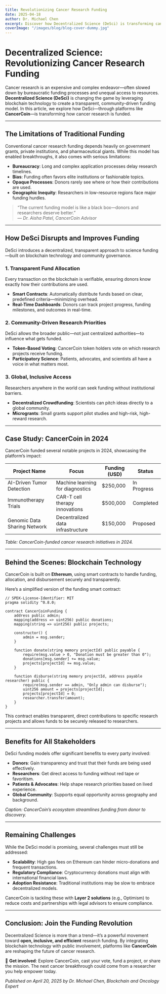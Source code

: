 ```yaml
---
title: Revolutionizing Cancer Research Funding
date: 2025-04-18
author: Dr. Michael Chen
excerpt: Discover how Decentralized Science (DeSci) is transforming cancer research funding through transparency, community involvement, and blockchain technology.
coverImage: "/images/blog/blog-cover-dummy.jpg"
---
```


# Decentralized Science: Revolutionizing Cancer Research Funding

Cancer research is an expensive and complex endeavor—often slowed down by bureaucratic funding processes and unequal access to resources. **Decentralized Science (DeSci)** is changing the game by leveraging blockchain technology to create a transparent, community-driven funding model. In this article, we explore how DeSci—through platforms like **CancerCoin**—is transforming how cancer research is funded.

---

## The Limitations of Traditional Funding

Conventional cancer research funding depends heavily on government grants, private institutions, and pharmaceutical giants. While this model has enabled breakthroughs, it also comes with serious limitations:

- **Bureaucracy**: Long and complex application processes delay research timelines.
- **Bias**: Funding often favors elite institutions or fashionable topics.
- **Opaque Processes**: Donors rarely see where or how their contributions are used.
- **Geographic Inequity**: Researchers in low-resource regions face major funding hurdles.

> “The current funding model is like a black box—donors and researchers deserve better.”  
> — _Dr. Aisha Patel, CancerCoin Advisor_

---

## How DeSci Disrupts and Improves Funding

DeSci introduces a decentralized, transparent approach to science funding—built on blockchain technology and community governance.

### 1. Transparent Fund Allocation

Every transaction on the blockchain is verifiable, ensuring donors know exactly how their contributions are used.

- **Smart Contracts**: Automatically distribute funds based on clear, predefined criteria—minimizing overhead.
- **Real-Time Dashboards**: Donors can track project progress, funding milestones, and outcomes in real-time.

### 2. Community-Driven Research Priorities

DeSci allows the broader public—not just centralized authorities—to influence what gets funded.

- **Token-Based Voting**: CancerCoin token holders vote on which research projects receive funding.
- **Participatory Science**: Patients, advocates, and scientists all have a voice in what matters most.

### 3. Global, Inclusive Access

Researchers anywhere in the world can seek funding without institutional barriers.

- **Decentralized Crowdfunding**: Scientists can pitch ideas directly to a global community.
- **Microgrants**: Small grants support pilot studies and high-risk, high-reward research.

---

## Case Study: CancerCoin in 2024

CancerCoin funded several notable projects in 2024, showcasing the platform’s impact:

| **Project Name**             | **Focus**                         | **Funding (USD)** | **Status**  |
| ---------------------------- | --------------------------------- | ----------------- | ----------- |
| AI-Driven Tumor Detection    | Machine learning for diagnostics  | $250,000          | In Progress |
| Immunotherapy Trials         | CAR-T cell therapy innovations    | $500,000          | Completed   |
| Genomic Data Sharing Network | Decentralized data infrastructure | $150,000          | Proposed    |

_Table: CancerCoin-funded cancer research initiatives in 2024._

---

## Behind the Scenes: Blockchain Technology

CancerCoin is built on **Ethereum**, using smart contracts to handle funding, allocation, and disbursement securely and transparently.

Here’s a simplified version of the funding smart contract:

```solidity
// SPDX-License-Identifier: MIT
pragma solidity ^0.8.0;

contract CancerCoinFunding {
    address public admin;
    mapping(address => uint256) public donations;
    mapping(string => uint256) public projects;

    constructor() {
        admin = msg.sender;
    }

    function donate(string memory projectId) public payable {
        require(msg.value > 0, "Donation must be greater than 0");
        donations[msg.sender] += msg.value;
        projects[projectId] += msg.value;
    }

    function disburse(string memory projectId, address payable researcher) public {
        require(msg.sender == admin, "Only admin can disburse");
        uint256 amount = projects[projectId];
        projects[projectId] = 0;
        researcher.transfer(amount);
    }
}
```

This contract enables transparent, direct contributions to specific research projects and allows funds to be securely released to researchers.

---

## Benefits for All Stakeholders

DeSci funding models offer significant benefits to every party involved:

- **Donors**: Gain transparency and trust that their funds are being used effectively.
- **Researchers**: Get direct access to funding without red tape or favoritism.
- **Patients & Advocates**: Help shape research priorities based on lived experience.
- **Global Community**: Supports equal opportunity across geography and background.

_Caption: CancerCoin’s ecosystem streamlines funding from donor to discovery._

---

## Remaining Challenges

While the DeSci model is promising, several challenges must still be addressed:

- **Scalability**: High gas fees on Ethereum can hinder micro-donations and frequent transactions.
- **Regulatory Compliance**: Cryptocurrency donations must align with international financial laws.
- **Adoption Resistance**: Traditional institutions may be slow to embrace decentralized models.

CancerCoin is tackling these with **Layer 2 solutions** (e.g., Optimism) to reduce costs and partnerships with legal advisors to ensure compliance.

---

## Conclusion: Join the Funding Revolution

Decentralized Science is more than a trend—it’s a powerful movement toward **open, inclusive, and efficient** research funding. By integrating blockchain technology with public involvement, platforms like **CancerCoin** are reshaping the future of cancer research.

🔬 **Get involved**: Explore CancerCoin, cast your vote, fund a project, or share the mission. The next cancer breakthrough could come from a researcher you help empower today.

_Published on April 20, 2025 by Dr. Michael Chen, Blockchain and Oncology Expert_
